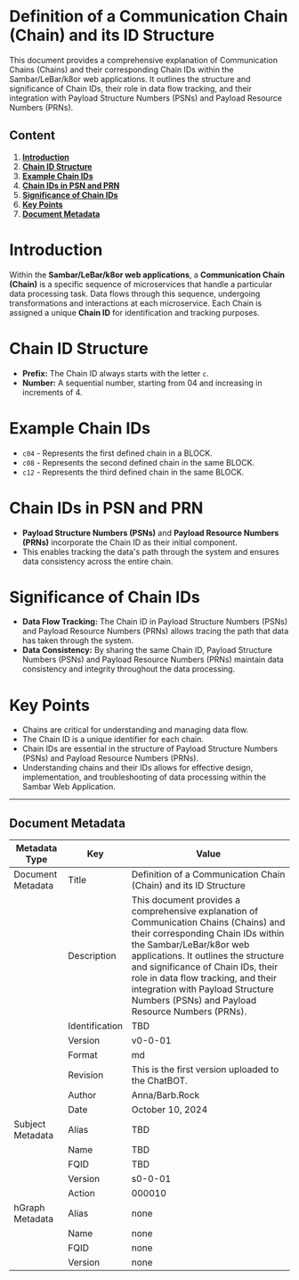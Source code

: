 # Definition of a Communication Chain (Chain) and its ID Structure

This document provides a comprehensive explanation of Communication Chains (Chains) and their corresponding Chain IDs within the Sambar/LeBar/k8or web applications. It outlines the structure and significance of Chain IDs, their role in data flow tracking, and their integration with Payload Structure Numbers (PSNs) and Payload Resource Numbers (PRNs).

## Content

1. **[Introduction](#Introduction)**
2. **[Chain ID Structure](#Chain-ID-Structure)**
3. **[Example Chain IDs](#Example-Chain-IDs)**
4. **[Chain IDs in PSN and PRN](#Chain-IDs-in-PSN-and-PRN)**
5. **[Significance of Chain IDs](#Significance-of-Chain-IDs)**
6. **[Key Points](#Key-Points)**
7. **[Document Metadata](#Document-Metadata)**

<h1 id="Introduction">Introduction</h1>

Within the **Sambar/LeBar/k8or web applications**, a **Communication Chain (Chain)** is a specific sequence of microservices that handle a particular data processing task. Data flows through this sequence, undergoing transformations and interactions at each microservice. Each Chain is assigned a unique **Chain ID** for identification and tracking purposes.

<h1 id="Chain-ID-Structure">Chain ID Structure</h1>

- **Prefix:** The Chain ID always starts with the letter `c`.
- **Number:** A sequential number, starting from 04 and increasing in increments of 4.

<h1 id="Example-Chain-IDs">Example Chain IDs</h1>

- `c04` - Represents the first defined chain in a BLOCK.
- `c08` - Represents the second defined chain in the same BLOCK.
- `c12` - Represents the third defined chain in the same BLOCK.

<h1 id="Chain-IDs-in-PSN-and-PRN">Chain IDs in PSN and PRN</h1>

- **Payload Structure Numbers (PSNs)** and **Payload Resource Numbers (PRNs)** incorporate the Chain ID as their initial component.
- This enables tracking the data's path through the system and ensures data consistency across the entire chain.

<h1 id="Significance-of-Chain-IDs">Significance of Chain IDs</h1>

- **Data Flow Tracking:** The Chain ID in Payload Structure Numbers (PSNs) and Payload Resource Numbers (PRNs) allows tracing the path that data has taken through the system.
- **Data Consistency:** By sharing the same Chain ID, Payload Structure Numbers (PSNs) and Payload Resource Numbers (PRNs) maintain data consistency and integrity throughout the data processing.

<h1 id="Key-Points">Key Points</h1>

- Chains are critical for understanding and managing data flow.
- The Chain ID is a unique identifier for each chain.
- Chain IDs are essential in the structure of Payload Structure Numbers (PSNs) and Payload Resource Numbers (PRNs).
- Understanding chains and their IDs allows for effective design, implementation, and troubleshooting of data processing within the Sambar Web Application.

---

<h2 id="Document-Metadata-Naming-Convention">Document Metadata</h2>

| Metadata Type | Key | Value |
|---|---|---|
| Document Metadata | Title | Definition of a Communication Chain (Chain) and its ID Structure |
| | Description | This document provides a comprehensive explanation of Communication Chains (Chains) and their corresponding Chain IDs within the Sambar/LeBar/k8or web applications. It outlines the structure and significance of Chain IDs, their role in data flow tracking, and their integration with Payload Structure Numbers (PSNs) and Payload Resource Numbers (PRNs). |
| | Identification | TBD | |
| | Version | v0-0-01 | |
| | Format | md | |
| | Revision | This is the first version uploaded to the ChatBOT. |
| | Author | Anna/Barb.Rock |
| | Date | October 10, 2024 |
| Subject Metadata | Alias | TBD |
| |  Name | TBD |
| |  FQID | TBD |
| |  Version | s0-0-01 |
| |  Action | 000010 |
| hGraph Metadata | Alias | none |
| |  Name | none |
| |  FQID | none |
| |  Version | none |